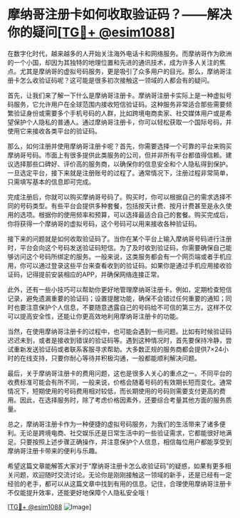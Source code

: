 # 摩纳哥注册卡如何收取验证码？——解决你的疑问[[TG💪+ @esim1088](https://t.me/s/esim1088)]

在数字化时代，越来越多的人开始关注海外电话卡和网络服务。而摩纳哥作为欧洲的一个小国，却因为其独特的地理位置和先进的通讯技术，成为许多人关注的焦点。尤其是摩纳哥的虚拟号码服务，更是吸引了众多用户的目光。那么，摩纳哥注册卡怎么收验证码呢？这可能是很多初次接触这一领域的人都会有的疑问。

首先，让我们来了解一下什么是摩纳哥注册卡。摩纳哥注册卡实际上是一种虚拟号码服务，它允许用户在全球范围内接收短信验证码。这种服务非常适合那些需要频繁验证身份或需要多个手机号码的人群，比如跨境电商卖家、社交媒体用户或是希望保护个人隐私的普通人。通过摩纳哥注册卡，你可以轻松获取一个国际号码，并使用它来接收各类平台的验证码。

那么，如何注册并使用摩纳哥注册卡呢？首先，你需要选择一个可靠的平台来购买摩纳哥号码。市面上有很多提供此类服务的公司，但并非所有平台都值得信赖。建议选择那些口碑好、评价高的服务商，以确保你的信息安全和个人隐私得到保护。一旦选定平台，接下来就是注册账号的过程了。通常情况下，注册过程非常简单，只需填写基本的信息即可完成。

完成注册后，你就可以购买摩纳哥号码了。购买时，你可以根据自己的需求选择不同的号码类型。有些平台会提供多种套餐，包括按天计费、按月计费甚至是永久使用的选项。根据你的使用频率和预算，可以选择最适合自己的套餐。购买完成后，你将获得一个摩纳哥的虚拟号码，这个号码可以用来接收各种验证码。

接下来的问题就是如何收取验证码了。当你在某个平台上输入摩纳哥号码进行注册时，平台会向这个号码发送验证码短信。为了及时收到验证码，你需要确保自己能够访问这个号码所绑定的服务。一般来说，这类服务都会有一个网页端或者手机应用，你可以通过登录这些平台来查看收到的验证码。如果你是通过手机应用接收验证码，记得提前安装相应的APP，并确保网络连接正常。

此外，还有一些小技巧可以帮助你更好地管理摩纳哥注册卡。例如，定期检查短信记录，避免遗漏重要的验证码；设置提醒功能，确保不会错过任何重要的通知；同时也要注意保护个人信息，不要随意透露自己的号码给不可信的第三方。这样不仅可以提高安全性，还能让你更高效地利用摩纳哥注册卡的功能。

当然，在使用摩纳哥注册卡的过程中，也可能会遇到一些问题。比如有时候验证码迟迟未到，或者是接收到错误的验证码等。遇到这种情况时，首先要保持冷静，尝试重新发送验证码或者联系客服寻求帮助。大多数正规的服务商都会提供7×24小时的在线支持，只要你耐心等待并积极沟通，一般都能顺利解决问题。

最后，关于摩纳哥注册卡的费用问题，这也是很多人关心的重点之一。不同平台的收费标准可能会有所不同，一般来说，价格会随着号码的有效期长短而变化。通常情况下，短期使用的号码费用相对较低，而长期使用的号码则需要支付更高的费用。因此，在选择服务时，除了考虑价格因素外，还要综合考量其他方面的服务质量。

总之，摩纳哥注册卡作为一种便捷的虚拟号码服务，为我们的生活带来了诸多便利。无论是跨境电商、社交娱乐还是日常生活中的一些验证需求，它都能很好地满足。只要按照上述步骤正确操作，并注意保护个人信息，相信每位用户都能享受到摩纳哥注册卡带来的便利与乐趣。

希望这篇文章能解答大家对于“摩纳哥注册卡怎么收验证码”的疑惑，如果有更多相关问题，欢迎随时交流讨论。无论你是刚刚接触这一领域的新手，还是已经有一定经验的老手，都可以从这篇文章中找到有用的信息。记住，合理使用摩纳哥注册卡不仅能提升效率，还能更好地保障个人隐私安全哦！

[[TG💪+ @esim1088](https://t.me/s/esim1088) ![Image](https://i.postimg.cc/4NQfJmqS/Snipaste-2025-05-13-00-14-12.png)]